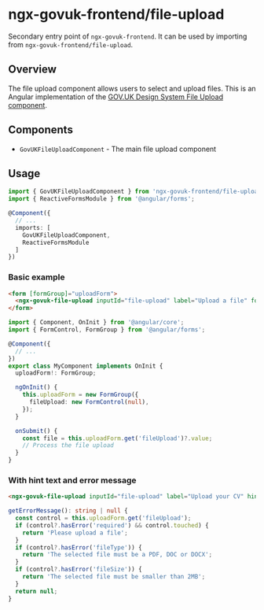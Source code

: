 # ngx-govuk-frontend/file-upload

Secondary entry point of `ngx-govuk-frontend`. It can be used by importing from `ngx-govuk-frontend/file-upload`.

## Overview

The file upload component allows users to select and upload files. This is an Angular implementation of the [GOV.UK Design System File Upload component](https://design-system.service.gov.uk/components/file-upload/).

## Components

- `GovUKFileUploadComponent` - The main file upload component

## Usage

```typescript
import { GovUKFileUploadComponent } from 'ngx-govuk-frontend/file-upload';
import { ReactiveFormsModule } from '@angular/forms';

@Component({
  // ...
  imports: [
    GovUKFileUploadComponent,
    ReactiveFormsModule
  ]
})
```

### Basic example

```html
<form [formGroup]="uploadForm">
  <ngx-govuk-file-upload inputId="file-upload" label="Upload a file" formControlName="fileUpload"> </ngx-govuk-file-upload>
</form>
```

```typescript
import { Component, OnInit } from '@angular/core';
import { FormControl, FormGroup } from '@angular/forms';

@Component({
  // ...
})
export class MyComponent implements OnInit {
  uploadForm!: FormGroup;

  ngOnInit() {
    this.uploadForm = new FormGroup({
      fileUpload: new FormControl(null),
    });
  }

  onSubmit() {
    const file = this.uploadForm.get('fileUpload')?.value;
    // Process the file upload
  }
}
```

### With hint text and error message

```html
<ngx-govuk-file-upload inputId="file-upload" label="Upload your CV" hint="Files must be PDF, DOC or DOCX format, and no larger than 2MB" [errorMessage]="getErrorMessage()" formControlName="fileUpload"> </ngx-govuk-file-upload>
```

```typescript
getErrorMessage(): string | null {
  const control = this.uploadForm.get('fileUpload');
  if (control?.hasError('required') && control.touched) {
    return 'Please upload a file';
  }
  if (control?.hasError('fileType')) {
    return 'The selected file must be a PDF, DOC or DOCX';
  }
  if (control?.hasError('fileSize')) {
    return 'The selected file must be smaller than 2MB';
  }
  return null;
}
```
